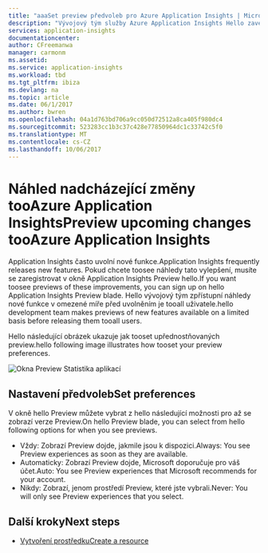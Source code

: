 ```yaml
---
title: "aaaSet preview předvoleb pro Azure Application Insights | Microsoft Docs"
description: "Vývojový tým služby Azure Application Insights Hello zavede nové možnosti. Které nové možnosti, které chcete, můžete nastavit toopreview v hello portálu Azure."
services: application-insights
documentationcenter: 
author: CFreemanwa
manager: carmonm
ms.assetid: 
ms.service: application-insights
ms.workload: tbd
ms.tgt_pltfrm: ibiza
ms.devlang: na
ms.topic: article
ms.date: 06/1/2017
ms.author: bwren
ms.openlocfilehash: 04a1d763bd706a9cc050d72512a8ca405f980dc4
ms.sourcegitcommit: 523283cc1b3c37c428e77850964dc1c33742c5f0
ms.translationtype: MT
ms.contentlocale: cs-CZ
ms.lasthandoff: 10/06/2017
---
```

# <a name="preview-upcoming-changes-tooazure-application-insights"></a><span data-ttu-id="2a141-104">Náhled nadcházející změny tooAzure Application Insights</span><span class="sxs-lookup"><span data-stu-id="2a141-104">Preview upcoming changes tooAzure Application Insights</span></span> 

<span data-ttu-id="2a141-105">Application Insights často uvolní nové funkce.</span><span class="sxs-lookup"><span data-stu-id="2a141-105">Application Insights frequently releases new features.</span></span> <span data-ttu-id="2a141-106">Pokud chcete toosee náhledy tato vylepšení, musíte se zaregistrovat v okně Application Insights Preview hello.</span><span class="sxs-lookup"><span data-stu-id="2a141-106">If you want toosee previews of these improvements, you can sign up on hello Application Insights Preview blade.</span></span>  <span data-ttu-id="2a141-107">Hello vývojový tým zpřístupní náhledy nové funkce v omezené míře před uvolněním je tooall uživatele.</span><span class="sxs-lookup"><span data-stu-id="2a141-107">hello development team makes previews of new features available on a limited basis before releasing them tooall users.</span></span> 

<span data-ttu-id="2a141-108">Hello následující obrázek ukazuje jak tooset upřednostňovaných preview.</span><span class="sxs-lookup"><span data-stu-id="2a141-108">hello following image illustrates how tooset your preview preferences.</span></span>

![Okna Preview Statistika aplikací](./media/app-insights-preview/preview.png)

## <a name="set-preferences"></a><span data-ttu-id="2a141-110">Nastavení předvoleb</span><span class="sxs-lookup"><span data-stu-id="2a141-110">Set preferences</span></span>

<span data-ttu-id="2a141-111">V okně hello Preview můžete vybrat z hello následující možnosti pro až se zobrazí verze Preview.</span><span class="sxs-lookup"><span data-stu-id="2a141-111">On hello Preview blade, you can select from hello following options for when you see previews.</span></span>

- <span data-ttu-id="2a141-112">Vždy: Zobrazí Preview dojde, jakmile jsou k dispozici.</span><span class="sxs-lookup"><span data-stu-id="2a141-112">Always: You see Preview experiences as soon as they are available.</span></span>
- <span data-ttu-id="2a141-113">Automaticky: Zobrazí Preview dojde, Microsoft doporučuje pro váš účet.</span><span class="sxs-lookup"><span data-stu-id="2a141-113">Auto: You see Preview experiences that Microsoft recommends for your account.</span></span> 
- <span data-ttu-id="2a141-114">Nikdy: Zobrazí, jenom prostředí Preview, které jste vybrali.</span><span class="sxs-lookup"><span data-stu-id="2a141-114">Never: You will only see Preview experiences that you select.</span></span> 

## <a name="next-steps"></a><span data-ttu-id="2a141-115">Další kroky</span><span class="sxs-lookup"><span data-stu-id="2a141-115">Next steps</span></span>

- [<span data-ttu-id="2a141-116">Vytvoření prostředku</span><span class="sxs-lookup"><span data-stu-id="2a141-116">Create a resource</span></span>](app-insights-create-new-resource.md)
